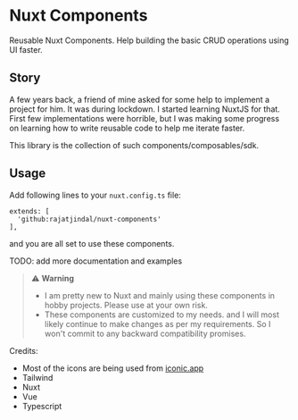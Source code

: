 # Nuxt Components

Reusable Nuxt Components. Help building the basic CRUD operations using UI faster.

## Story

A few years back, a friend of mine asked for some help to implement a project for him. It was during lockdown. I started learning NuxtJS for that. First few implementations were horrible, but I was making some progress on learning how to write reusable code to help me iterate faster.

This library is the collection of such components/composables/sdk.

## Usage

Add following lines to your `nuxt.config.ts` file:

```
extends: [
  'github:rajatjindal/nuxt-components'
],
```

and you are all set to use these components.

TODO: add more documentation and examples

> :warning: **Warning**
>
> - I am pretty new to Nuxt and mainly using these components in hobby projects. Please use at your own risk.
> - These components are customized to my needs. and I will most likely continue to make changes as per my requirements. So I won't commit to any backward compatibility promises.

Credits:

- Most of the icons are being used from [iconic.app](https://iconic.app)
- Tailwind
- Nuxt
- Vue
- Typescript

